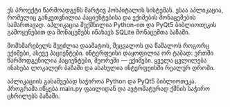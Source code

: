   ეს პროექტი წარმოადგენს მარტივ ჰოსპიტალის სისტემას. ესაა აპლიკაცია, რომელიც განკუთვნილია პაციენტებისა და ექიმების მონაცემების სამართავად. აპლიკაცია შექმნილია Python-ით და PyQt5 ბიბლიოთეკის გამოყენებით და მონაცემებს ინახავს SQLite მონაცემთა ბაზაში.

  მომხმარებელს შეუძლია დაამატოს, შეცვალოს და წაშალოს როგორც ექიმები, ასევე პაციენტები. ინტერფეისი დაყოფილია ორ ტაბად: ერთში წარმოდგენილია პაციენტები, მეორეში — ექიმები. ყველა ცვლილება ინახება ლოკალურ ბაზაში და ასახულია ინტერფეისში რეალურ დროში.

აპლიკაციის გასაშვებად საჭიროა Python და PyQt5 ბიბლიოთეკა. პროგრამა იწყება main.py ფაილიდან და ავტომატურად ქმნის საჭირო ცხრილებს ბაზაში. 
